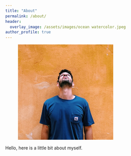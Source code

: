 ```yaml
---
title: "About"
permalink: /about/
header:
  overlay_image: /assets/images/ocean watercolor.jpeg
author_profile: true
---
```


<figure style="width: 300px" class="align-right">
  <a href="/assets/images/Profile Picture.jpeg"><img src="/assets/images/Profile Picture.jpeg"></a>
</figure> 

Hello, here is a little bit about myself.
